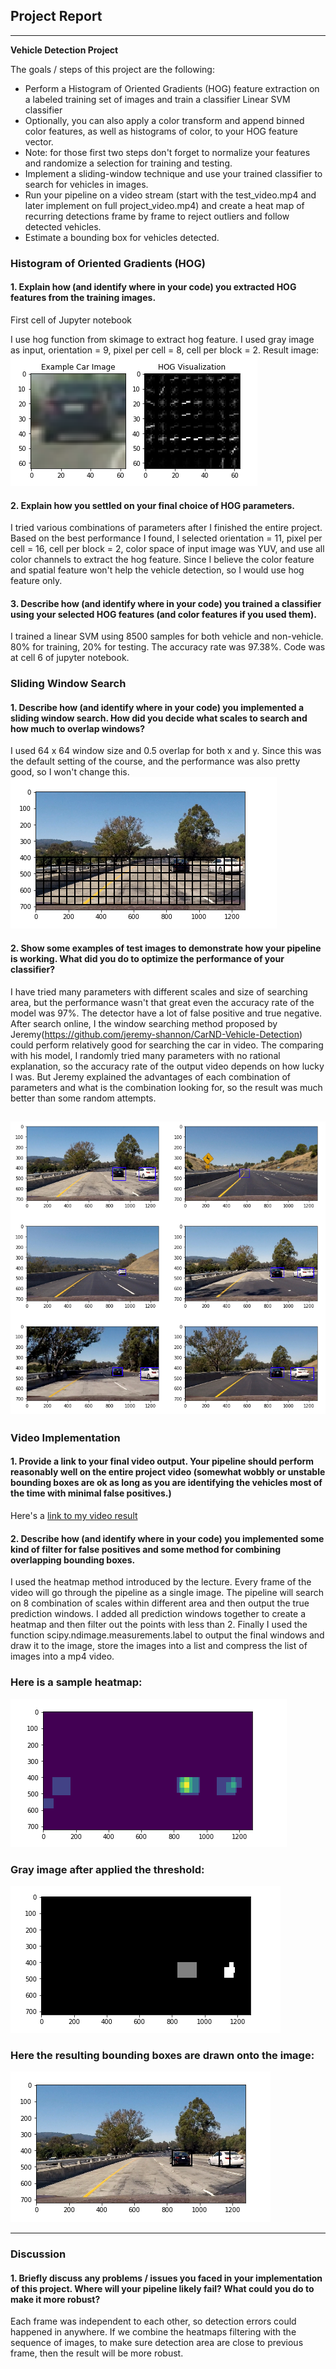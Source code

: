 ## Project Report
---

**Vehicle Detection Project**

The goals / steps of this project are the following:

* Perform a Histogram of Oriented Gradients (HOG) feature extraction on a labeled training set of images and train a classifier Linear SVM classifier
* Optionally, you can also apply a color transform and append binned color features, as well as histograms of color, to your HOG feature vector. 
* Note: for those first two steps don't forget to normalize your features and randomize a selection for training and testing.
* Implement a sliding-window technique and use your trained classifier to search for vehicles in images.
* Run your pipeline on a video stream (start with the test_video.mp4 and later implement on full project_video.mp4) and create a heat map of recurring detections frame by frame to reject outliers and follow detected vehicles.
* Estimate a bounding box for vehicles detected.

[//]: # (Image References)
[image1]: ./result/img1.PNG
[image2]: ./result/img2.PNG
[image3]: ./result/img3.PNG
[image4]: ./result/img4.PNG
[image5]: ./result/img5.PNG
[image6]: ./result/img6.PNG
[video1]: ./project_video.mp4


### Histogram of Oriented Gradients (HOG)

#### 1. Explain how (and identify where in your code) you extracted HOG features from the training images.

First cell of Jupyter notebook  

I use hog function from skimage to extract hog feature. I used gray image as input, orientation = 9, pixel per cell = 8, cell per block = 2.
Result image:
![alt text][image1]

#### 2. Explain how you settled on your final choice of HOG parameters.

I tried various combinations of parameters after I finished the entire project. Based on the best performance I found, I selected orientation = 11, pixel per cell = 16, cell per block = 2, color space of input image was YUV, and use all color channels to extract the hog feature. Since I believe the color feature and spatial feature won't help the vehicle detection, so I would use hog feature only.

#### 3. Describe how (and identify where in your code) you trained a classifier using your selected HOG features (and color features if you used them).

I trained a linear SVM using 8500 samples for both vehicle and non-vehicle. 80% for training, 20% for testing. The accuracy rate was 97.38%. Code was at cell 6 of jupyter notebook.

### Sliding Window Search

#### 1. Describe how (and identify where in your code) you implemented a sliding window search.  How did you decide what scales to search and how much to overlap windows?

I used 64 x 64 window size and 0.5 overlap for both x and y. Since this was the default setting of the course, and the performance was also pretty good, so I won't change this.
![alt text][image2]

#### 2. Show some examples of test images to demonstrate how your pipeline is working.  What did you do to optimize the performance of your classifier?

I have tried many parameters with different scales and size of searching area, but the performance wasn't that great even the accuracy rate of the model was 97%. The detector have a lot of false positive and true negative. After search online, I the window searching method proposed by Jeremy(https://github.com/jeremy-shannon/CarND-Vehicle-Detection) could perform relatively good for searching the car in video. The comparing with his model, I randomly tried many parameters with no rational explanation, so the accuracy rate of the output video depends on how lucky I was. But Jeremy explained the advantages of each combination of parameters and what is the combination looking for, so the result was much better than some random attempts. 

![alt text][image3]
---

### Video Implementation

#### 1. Provide a link to your final video output.  Your pipeline should perform reasonably well on the entire project video (somewhat wobbly or unstable bounding boxes are ok as long as you are identifying the vehicles most of the time with minimal false positives.)
Here's a [link to my video result](./output_video.mp4)


#### 2. Describe how (and identify where in your code) you implemented some kind of filter for false positives and some method for combining overlapping bounding boxes.

I used the heatmap method introduced by the lecture. Every frame of the video will go through the pipeline as a single image. The pipeline will search on 8 combination of scales within different area and then output the true prediction windows. I added all prediction windows together to create a heatmap and then filter out the points with less than 2. Finally I used the function scipy.ndimage.measurements.label to output the final windows and draw it to the image, store the images into a list and compress the list of images into a mp4 video.

### Here is a sample heatmap:

![alt text][image4]

### Gray image after applied the threshold:

![alt text][image5]

### Here the resulting bounding boxes are drawn onto the image:
![alt text][image6]



---

### Discussion

#### 1. Briefly discuss any problems / issues you faced in your implementation of this project.  Where will your pipeline likely fail?  What could you do to make it more robust?

Each frame was independent to each other, so detection errors could happened in anywhere. If we combine the heatmaps filtering with the sequence of images, to make sure detection area are close to previous frame, then the result will be more robust.  


